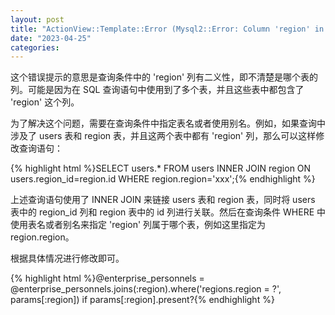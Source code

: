 ```yaml
---
layout: post
title: "ActionView::Template::Error (Mysql2::Error: Column 'region' in where clause is ambiguous)"
date: "2023-04-25"
categories: 
---
```

<p>这个错误提示的意思是查询条件中的 &#39;region&#39; 列有二义性，即不清楚是哪个表的列。可能是因为在 SQL 查询语句中使用到了多个表，并且这些表中都包含了 &#39;region&#39; 这个列。</p>
<p>为了解决这个问题，需要在查询条件中指定表名或者使用别名。例如，如果查询中涉及了 users 表和 region 表，并且这两个表中都有 &#39;region&#39; 列，那么可以这样修改查询语句：</p>
{% highlight html %}SELECT users.* FROM users INNER JOIN region ON users.region_id=region.id WHERE region.region=&#39;xxx&#39;;{% endhighlight %}
<p>上述查询语句使用了 INNER JOIN 来链接 users 表和 region 表，同时将 users 表中的 region_id 列和 region 表中的 id 列进行关联。然后在查询条件 WHERE 中使用表名或者别名来指定 &#39;region&#39; 列属于哪个表，例如这里指定为 region.region。</p>
<p>根据具体情况进行修改即可。</p>
{% highlight html %}@enterprise_personnels = @enterprise_personnels.joins(:region).where(&#39;regions.region = ?&#39;, params[:region]) if params[:region].present?{% endhighlight %}
